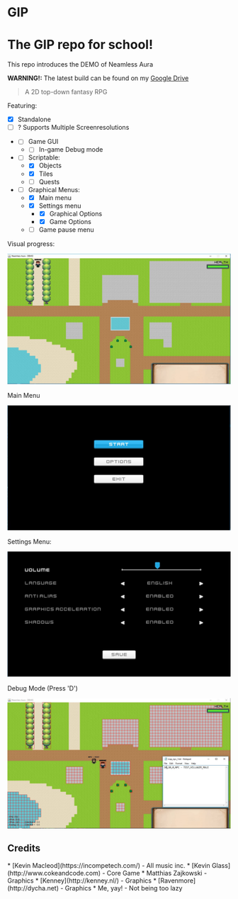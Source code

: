# GIP
<h1>The GIP repo for school!</h1>

This repo introduces the DEMO of Neamless Aura

**WARNING!:** The latest build can be found on my [Google Drive](http://goo.gl/VkAX5T)
      
> A 2D top-down fantasy RPG


Featuring:   
- [x] Standalone
- [ ] ? Supports Multiple Screenresolutions
* - [ ] Game GUI
  * - [ ] In-game Debug mode
* - [ ] Scriptable:
  * - [x] Objects
  * - [x] Tiles
  * - [ ] Quests
* - [ ] Graphical Menus:
  * - [x] Main menu
  * - [x] Settings menu
    * - [x] Graphical Options
    * - [x] Game Options
  * - [ ] Game pause menu
 
Visual progress:

![alt text](/preview/menuAdded.JPG "Main Game")

Main Menu

![alt text](/preview/mainMenuv1.JPG "Main Menu")

Settings Menu:

![alt text](/preview/mainSettingsv1.JPG "Settings Menu")

Debug Mode (Press 'D')

![alt text](/preview/npc1.JPG "DEBUG mode")

<h2>Credits</h2>
*   [Kevin Macleod](https://incompetech.com/) - All music inc.
*   [Kevin Glass](http://www.cokeandcode.com) - Core Game
*   Matthias Zajkowski - Graphics
*   [Kenney](http://kenney.nl/) - Graphics
*   [Ravenmore](http://dycha.net) - Graphics
*   Me, yay! - Not being too lazy
